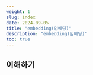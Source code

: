 ```yaml
---
weight: 1
slug: index
date: 2024-09-05
title: "embedding(임베딩)"
description: "embedding(임베딩)"
toc: true
---
```


## 이해하기


